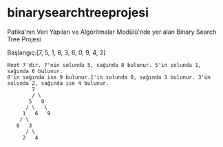# binarysearchtreeprojesi
Patika'nın Veri Yapıları ve Algoritmalar Modülü'nde yer alan Binary Search Tree Projesi

Başlangıç:[7, 5, 1, 8, 3, 6, 0, 9, 4, 2]

```
Root 7'dir. 7'nin solunda 5, sağında 8 bulunur. 5'in solunda 1, sağında 6 bulunur.
8'in sağında ise 9 bulunur.1'in solunda 0, sağında 3 bulunur. 3'ün solunda 2, sağında ise 4 bulunur.
        7
        / \
       5   8
      / \   \
     1   6   9
    / \
   0   3
      / \
     2   4
```
